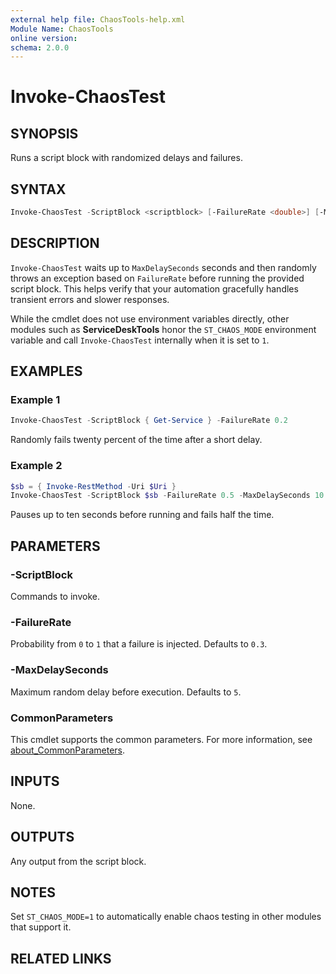```yaml
---
external help file: ChaosTools-help.xml
Module Name: ChaosTools
online version:
schema: 2.0.0
---
```


# Invoke-ChaosTest

## SYNOPSIS
Runs a script block with randomized delays and failures.

## SYNTAX

```powershell
Invoke-ChaosTest -ScriptBlock <scriptblock> [-FailureRate <double>] [-MaxDelaySeconds <int>] [<CommonParameters>]
```

## DESCRIPTION
`Invoke-ChaosTest` waits up to `MaxDelaySeconds` seconds and then randomly throws
an exception based on `FailureRate` before running the provided script block.
This helps verify that your automation gracefully handles transient errors and
slower responses.

While the cmdlet does not use environment variables directly, other modules such
as **ServiceDeskTools** honor the `ST_CHAOS_MODE` environment variable and call
`Invoke-ChaosTest` internally when it is set to `1`.

## EXAMPLES

### Example 1
```powershell
Invoke-ChaosTest -ScriptBlock { Get-Service } -FailureRate 0.2
```
Randomly fails twenty percent of the time after a short delay.

### Example 2
```powershell
$sb = { Invoke-RestMethod -Uri $Uri }
Invoke-ChaosTest -ScriptBlock $sb -FailureRate 0.5 -MaxDelaySeconds 10
```
Pauses up to ten seconds before running and fails half the time.

## PARAMETERS

### -ScriptBlock
Commands to invoke.

### -FailureRate
Probability from `0` to `1` that a failure is injected. Defaults to `0.3`.

### -MaxDelaySeconds
Maximum random delay before execution. Defaults to `5`.

### CommonParameters
This cmdlet supports the common parameters. For more information, see
[about_CommonParameters](http://go.microsoft.com/fwlink/?LinkID=113216).

## INPUTS
None.

## OUTPUTS
Any output from the script block.

## NOTES
Set `ST_CHAOS_MODE=1` to automatically enable chaos testing in other modules
that support it.

## RELATED LINKS
